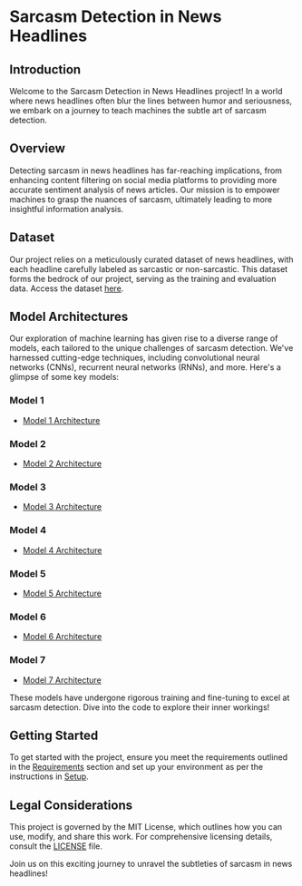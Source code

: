 # Sarcasm Detection in News Headlines

## Introduction

Welcome to the Sarcasm Detection in News Headlines project! In a world where news headlines often blur the lines between humor and seriousness, we embark on a journey to teach machines the subtle art of sarcasm detection.

## Overview

Detecting sarcasm in news headlines has far-reaching implications, from enhancing content filtering on social media platforms to providing more accurate sentiment analysis of news articles. Our mission is to empower machines to grasp the nuances of sarcasm, ultimately leading to more insightful information analysis.

## Dataset

Our project relies on a meticulously curated dataset of news headlines, with each headline carefully labeled as sarcastic or non-sarcastic. This dataset forms the bedrock of our project, serving as the training and evaluation data. Access the dataset [here](link-to-dataset).

## Model Architectures

Our exploration of machine learning has given rise to a diverse range of models, each tailored to the unique challenges of sarcasm detection. We've harnessed cutting-edge techniques, including convolutional neural networks (CNNs), recurrent neural networks (RNNs), and more. Here's a glimpse of some key models:

### Model 1
- [Model 1 Architecture](model_plot.png)

### Model 2
- [Model 2 Architecture](model_2.png)

### Model 3
- [Model 3 Architecture](model_3.png)

### Model 4
- [Model 4 Architecture](model_4.png)

### Model 5
- [Model 5 Architecture](model_5.png)

### Model 6
- [Model 6 Architecture](model_6.png)

### Model 7
- [Model 7 Architecture](model_7.png)

These models have undergone rigorous training and fine-tuning to excel at sarcasm detection. Dive into the code to explore their inner workings!

## Getting Started

To get started with the project, ensure you meet the requirements outlined in the [Requirements](#requirements) section and set up your environment as per the instructions in [Setup](#setup).

## Legal Considerations

This project is governed by the MIT License, which outlines how you can use, modify, and share this work. For comprehensive licensing details, consult the [LICENSE](LICENSE) file.

Join us on this exciting journey to unravel the subtleties of sarcasm in news headlines!
